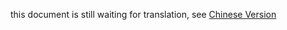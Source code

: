 this document is still waiting for translation, see [Chinese Version](/zh-cn/advanced/cluster-client.html)